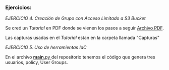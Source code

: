 ### Ejercicios:
 *EJERCICIO 4. Creación de Grupo con Acceso Limitado a S3 Bucket*

 Se creó un *Tutorial* en PDF donde se vienen los pasos a seguir [Archivo PDF](https://github.com/roodrigoroot69/iac-users-read-only-s3/tree/main/tutorial).

Las capturas usadas en el *Tutorial* estan en la carpeta llamada "Capturas"

 *EJERCICIO 5. Uso de herramientas IaC*

 En el archivo [__main__.py ](https://github.com/roodrigoroot69/iac-users-read-only-s3/tree/main/tutorial) 
 del repositorio tenemos el código que genera tres usuarios, policy, User Groups.
